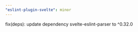 ```yaml
---
"eslint-plugin-svelte": minor
---
```


fix(deps): update dependency svelte-eslint-parser to ^0.32.0
